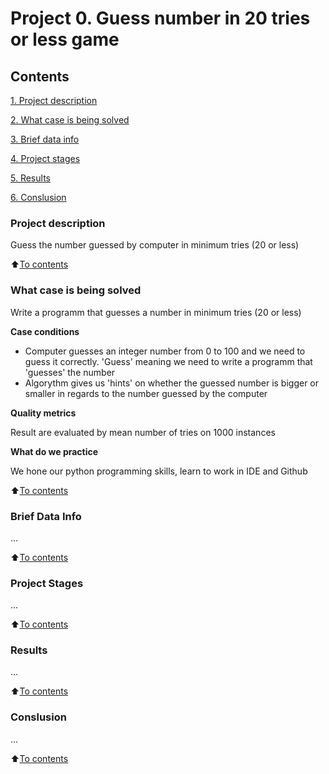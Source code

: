 # Project 0. Guess number in 20 tries or less game 

## Contents
[1. Project description](https://github.com/FedorPinchuk/sf_data_science/blob/main/project_0/README.md#Project-description)

[2. What case is being solved](https://github.com/FedorPinchuk/sf_data_science/blob/main/project_0/README.md#What-case-is-being-solved)

[3. Brief data info](https://github.com/FedorPinchuk/sf_data_science/blob/main/project_0/README.md#Brief-data-info)

[4. Project stages](https://github.com/FedorPinchuk/sf_data_science/blob/main/project_0/README.md#Project-stages)

[5. Results](https://github.com/FedorPinchuk/sf_data_science/blob/main/project_0/README.md#Results)

[6. Conslusion](https://github.com/FedorPinchuk/sf_data_science/blob/main/project_0/README.md#Conslusion)

### Project description
Guess the number guessed by computer in minimum tries (20 or less)

:arrow_up:[To contents](https://github.com/FedorPinchuk/sf_data_science/blob/main/project_0/README.md#Contents)

### What case is being solved
Write a programm that guesses a number in minimum tries (20 or less)

**Case conditions**
* Computer guesses an integer number from 0 to 100 and we need to guess it correctly. 'Guess' meaning we need to write a programm that 'guesses' the number
* Algorythm gives us 'hints' on whether the guessed number is bigger or smaller in regards to the number guessed by the computer

**Quality metrics**

Result are evaluated by mean number of tries on 1000 instances

**What do we practice**

We hone our python programming skills, learn to work in IDE and Github

:arrow_up:[To contents](https://github.com/FedorPinchuk/sf_data_science/blob/main/project_0/README.md#Contents)

### Brief Data Info
...

:arrow_up:[To contents](https://github.com/FedorPinchuk/sf_data_science/blob/main/project_0/README.md#Contents)

### Project Stages
...

:arrow_up:[To contents](https://github.com/FedorPinchuk/sf_data_science/blob/main/project_0/README.md#Contents)

### Results
...

:arrow_up:[To contents](https://github.com/FedorPinchuk/sf_data_science/blob/main/project_0/README.md#Contents)

### Conslusion
...

:arrow_up:[To contents](https://github.com/FedorPinchuk/sf_data_science/blob/main/project_0/README.md#Contents)